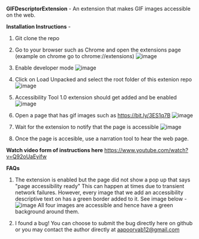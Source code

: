 **GIFDescriptorExtension** - An extension that makes GIF images accessible on the web.

**Installation Instructions** -
1. Git clone the repo
2. Go to your browser such as Chrome and open the extensions page (example on chrome go to chrome://extensions)
 ![image](https://user-images.githubusercontent.com/56744800/140815441-b27cc7bb-6646-4977-a40e-a4ad2965e137.png)

3. Enable developer mode
 ![image](https://user-images.githubusercontent.com/56744800/140815416-b8ce5295-5023-4483-a26f-419f2246ba5f.png)

4. Click on Load Unpacked and select the root folder of this extenion repo
![image](https://user-images.githubusercontent.com/56744800/140815401-07d3e94b-0e02-4c39-ace9-f691c6b9cde4.png)

5. Accessibility Tool 1.0 extension should get added and be enabled
![image](https://user-images.githubusercontent.com/56744800/140815274-acd82e47-83fd-43e9-9f65-30fbc800d71e.png)

6. Open a page that has gif images such as https://bit.ly/3ES1q7B 
![image](https://user-images.githubusercontent.com/56744800/140815751-d8d69461-9cb3-4392-b675-6df1c1dab719.png)

7. Wait for the extension to notify that the page is accessible
![image](https://user-images.githubusercontent.com/56744800/140815814-eb99f26f-0cc8-4fb3-9600-3cc7d9f3fa39.png)

8. Once the page is accesible, use a narration tool to hear the web page.


**Watch video form of instructions here**
https://www.youtube.com/watch?v=Q92oUaEyifw


**FAQs**
1. The extension is enabled but the page did not show a pop up that says "page accessibility ready"
This can happen at times due to transient network failures. However, every image that we add an accessibility descriptive text on has a green border added to it. See image below - 
![image](https://user-images.githubusercontent.com/56744800/140815867-edaa7944-4505-4e02-ada0-c5b28dd6868a.png)
All four images are accessible and hence have a green background around them.

2. I found a bug!
You can choose to submit the bug directly here on github or you may contact the author directly at aapoorvab12@gmail.com

